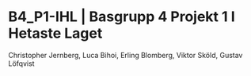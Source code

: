 # B4_P1-IHL | Basgrupp 4 Projekt 1 I Hetaste Laget <br>
Christopher Jernberg, Luca Bihoi, Erling Blomberg, Viktor Sköld, Gustav Löfqvist <br>

